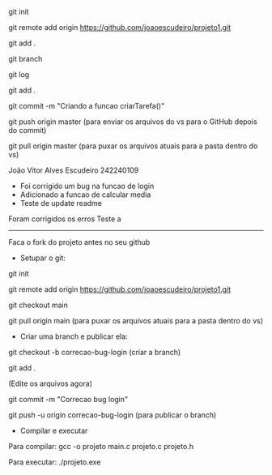 git init

git remote add origin https://github.com/joaoescudeiro/projeto1.git

git add .

git branch

git log

git add .

git commit -m "Criando a funcao criarTarefa()"

git push origin master (para enviar os arquivos do vs para o GitHub depois do commit)

git pull origin master (para puxar os arquivos atuais para a pasta dentro do vs)


João Vitor Alves Escudeiro 242240109
- Foi corrigido um bug na funcao de login
- Adicionado a funcao de calcular media
- Teste de update readme

Foram corrigidos os erros
Teste a


----------------------------------------------------------------------------------------------------------------------------------




Faca o fork do projeto antes no seu github


- Setupar o git:

git init

git remote add origin https://github.com/joaoescudeiro/projeto1.git

git checkout main

git pull origin main (para puxar os arquivos atuais para a pasta dentro do vs)



- Criar uma branch e publicar ela:

git checkout -b correcao-bug-login (criar a branch)

git add .

(Edite os arquivos agora)

git commit -m "Correcao bug login"

git push -u origin correcao-bug-login (para publicar o branch)


- Compilar e executar

Para compilar:
gcc -o projeto main.c projeto.c projeto.h  


Para executar:
./projeto.exe




